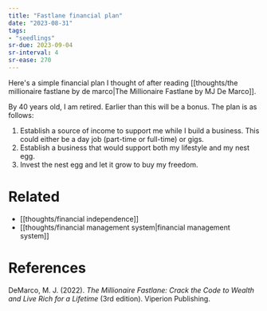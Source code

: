 ```yaml
---
title: "Fastlane financial plan"
date: "2023-08-31"
tags:
- "seedlings"
sr-due: 2023-09-04
sr-interval: 4
sr-ease: 270
---
```


Here's a simple financial plan I thought of after reading [[thoughts/the millionaire fastlane by de marco|The Millionaire Fastlane by MJ De Marco]].

By 40 years old, I am retired. Earlier than this will be a bonus. The plan is as follows:

1. Establish a source of income to support me while I build a business. This could either be a day job (part-time or full-time) or gigs.
2. Establish a business that would support both my lifestyle and my nest egg.
3. Invest the nest egg and let it grow to buy my freedom.

# Related

- [[thoughts/financial independence]]
- [[thoughts/financial management system|financial management system]]

# References

DeMarco, M. J. (2022). _The Millionaire Fastlane: Crack the Code to Wealth and Live Rich for a Lifetime_ (3rd edition). Viperion Publishing.